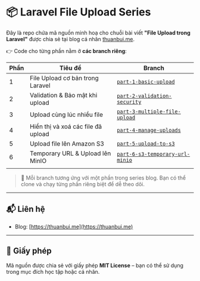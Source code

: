# 📦 Laravel File Upload Series

Đây là repo chứa mã nguồn minh hoạ cho chuỗi bài viết **"File Upload trong Laravel"** được chia sẻ tại blog cá nhân [thuanbui.me](https://thuanbui.me).

👉 Code cho từng phần nằm ở **các branch riêng**:

| Phần | Tiêu đề                                | Branch                                                                                                              |
| ---- | -------------------------------------  | ------------------------------------------------------------------------------------------------------------------- |
| 1    | File Upload cơ bản trong Laravel       | [`part-1-basic-upload`](https://github.com/10h30/laravel-file-upload-series/tree/part-1-basic-upload)               |
| 2    | Validation & Bảo mật khi upload        | [`part-2-validation-security`](https://github.com/10h30/laravel-file-upload-series/tree/part-2-validation-security) |
| 3    | Upload cùng lúc nhiều file             | [`part-3-multiple-file-upload`](https://github.com/10h30/laravel-file-upload-series/tree/part-3-multiple-file-upload) |
| 4    | Hiển thị và xoá các file đã upload     | [`part-4-manage-uploads`](https://github.com/10h30/laravel-file-upload-series/tree/part-4-manage-uploads) |
| 5    | Upload file lên Amazon S3              | [`part-5-upload-to-s3`](https://github.com/10h30/laravel-file-upload-series/tree/part-5-upload-to-s3) |
| 6    | Temporary URL & Upload lên MinIO       | [`part-6-s3-temporary-url-minio`](https://github.com/10h30/laravel-file-upload-series/tree/part-6-s3-temporary-url-minio) |
|      |

> 📖 Mỗi branch tương ứng với một phần trong series blog. Bạn có thể clone và chạy từng phần riêng biệt để dễ theo dõi.

---

## 📬 Liên hệ

- Blog: [https://thuanbui.me](https://thuanbui.me)
---

## 🪪 Giấy phép

Mã nguồn được chia sẻ với giấy phép **MIT License** – bạn có thể sử dụng trong mục đích học tập hoặc cá nhân.
